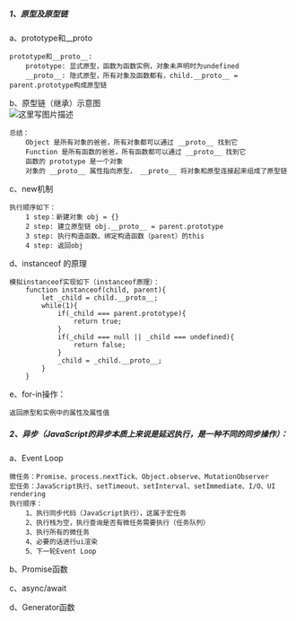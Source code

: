 ##### 1、原型及原型链
a、prototype和__proto

    prototype和__proto__:
        prototype: 显式原型，函数为函数实例，对象未声明时为undefined
        __proto__: 隐式原型，所有对象及函数都有，child.__proto__ = parent.prototype构成原型链
 
 b、原型链（继承）示意图       
![这里写图片描述](https://user-gold-cdn.xitu.io/2019/1/3/16813a979d5351f7?imageslim)

    总结：
        Object 是所有对象的爸爸，所有对象都可以通过 __proto__ 找到它
        Function 是所有函数的爸爸，所有函数都可以通过 __proto__ 找到它
        函数的 prototype 是一个对象
        对象的 __proto__ 属性指向原型， __proto__ 将对象和原型连接起来组成了原型链

c、new机制
    
    执行顺序如下：
        1 step：新建对象 obj = {}
        2 step: 建立原型链 obj.__proto__ = parent.prototype
        3 step: 执行构造函数、绑定构造函数（parent）的this
        4 step: 返回obj
        
d、instanceof 的原理
    
    模拟instanceof实现如下（instanceof原理）：
        function instanceof(child, parent){
            let _child = child.__proto__;
            while(1){
                if(_child === parent.prototype){
                    return true;
                }
                if(_child === null || _child === undefined){
                    return false;
                }
                _child = _child.__proto__;
            }
        }
     
e、for-in操作：
    
    返回原型和实例中的属性及属性值
    
##### 2、异步（JavaScript的异步本质上来说是延迟执行，是一种不同的同步操作）：

a、Event Loop

    微任务：Promise、process.nextTick、Object.observe、MutationObserver
    宏任务：JavaScript执行、setTimeout、setInterval、setImmediate、I/O、UI rendering
    执行顺序：
        1、执行同步代码（JavaScript执行），这属于宏任务
        2、执行栈为空，执行查询是否有微任务需要执行（任务队列）
        3、执行所有的微任务
        4、必要的话进行ui渲染
        5、下一轮Event Loop
        
 b、Promise函数
 
 c、async/await
 
 d、Generator函数
 
 